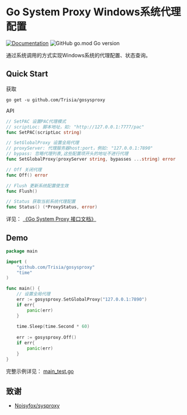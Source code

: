 # Go System Proxy Windows系统代理配置

[![Documentation](https://godoc.org/github.com/Trisia/gosysproxy?status.svg)](https://pkg.go.dev/github.com/Trisia/gosysproxy)
![GitHub go.mod Go version](https://img.shields.io/github/go-mod/go-version/Trisia/gosysproxy)

通过系统调用的方式实现Windows系统的代理配置、状态查询。

## Quick Start

获取
```
go get -u github.com/Trisia/gosysproxy
```

API
```go
// SetPAC 设置PAC代理模式
// scriptLoc: 脚本地址，如: "http://127.0.0.1:7777/pac"
func SetPAC(scriptLoc string)

// SetGlobalProxy 设置全局代理
// proxyServer: 代理服务器host:port，例如: "127.0.0.1:7890"
// bypass: 忽略代理列表,这些配置项开头的地址不进行代理
func SetGlobalProxy(proxyServer string, bypasses ...string) error

// Off 关闭代理
func Off() error

// Flush 更新系统配置使生效
func Flush()

// Status 获取当前系统代理配置
func Status() (*ProxyStatus, error)
```

详见： [《Go System Proxy 接口文档》](https://pkg.go.dev/github.com/Trisia/gosysproxy)

## Demo

```go
package main

import (
	"github.com/Trisia/gosysproxy"
	"time"
)

func main() {
    // 设置全局代理
    err := gosysproxy.SetGlobalProxy("127.0.0.1:7890")
    if err{
        panic(err)
    }
    
    time.Sleep(time.Second * 60)
    
    err := gosysproxy.Off()
    if err{
        panic(err)
    }
}
```

完整示例详见： [main_test.go](main_test.go)


## 致谢

- [Noisyfox/sysproxy](https://github.com/Noisyfox/sysproxy)
